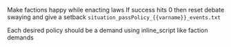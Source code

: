 Make factions happy while enacting laws
If success hits 0 then reset debate swaying and give a setback `situation_passPolicy_{{varname}}_events.txt`

Each desired policy should be a demand using inline_script like faction demands